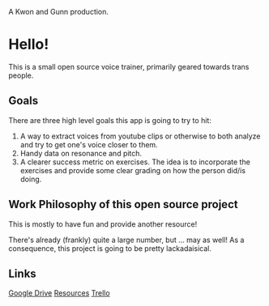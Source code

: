 A Kwon and Gunn production.

# Hello!
This is a small open source voice trainer, primarily geared towards trans people.

## Goals

There are three high level goals this app is going to try to hit:

1) A way to extract voices from youtube clips or otherwise to both analyze and try to get one's voice closer to them.
2) Handy data on resonance and pitch.
3) A clearer success metric on exercises. The idea is to incorporate the exercises and provide some clear grading on how the person did/is doing.

## Work Philosophy of this open source project
This is mostly to have fun and provide another resource!

There's already (frankly) quite a large number, but ... may as well!
As a consequence, this project is going to be pretty lackadaisical.

## Links
[Google Drive](https://drive.google.com/drive/folders/1kvr-06sVxBM7Kg4XMHi91OfGlas3vP4V)
[Resources](https://docs.google.com/document/d/1n4fnIx1Ra03svyDPeREFMR5AY08B1eEDfW6FK7IEGI4/edit)
[Trello](https://trello.com/b/C3proiBq/osvt)